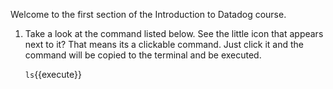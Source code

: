 Welcome to the first section of the Introduction to Datadog course. 

1) Take a look at the command listed below. See the little icon that appears next to it? That means its a clickable command. Just click it and the command will be copied to the terminal and be executed. 

    `ls`{{execute}}